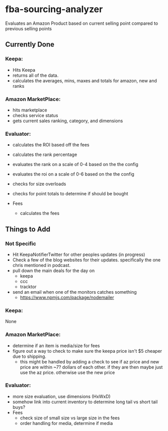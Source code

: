 # fba-sourcing-analyzer
Evaluates an Amazon Product based on current selling point compared to previous selling points

## Currently Done

### Keepa:
- Hits Keepa
- returns all of the data.
- calculates the averages, mins, maxes and totals for amazon, new and ranks

### Amazon MarketPlace:
- hits marketplace
- checks service status
- gets current sales ranking, category, and dimensions

### Evaluator:
- calculates the ROI based off the fees
- calculates the rank percentage
- evaluates the rank on a scale of 0-4 based on the the config
- evaluates the roi on a scale of 0-6 based on the the config
- checks for size overloads
- checks for point totals to determine if should be bought

- Fees
  - calculates the fees

## Things to Add

### Not Specific
- Hit KeepaNotifierTwitter for other peoples updates (in progress)
- Check a few of the blog websites for their updates. specifically the one chris mentioned in podcast.
- pull down the main deals for the day on
  - keepa
  - ccc
  - tracktor
- send an email when one of the monitors catches something
  - https://www.npmjs.com/package/nodemailer

### Keepa:
None

### Amazon MarketPlace:
- determine if an item is media/size for fees
- figure out a way to check to make sure the keepa price isn't $5 cheaper due to shipping.
  - this might be handled by adding a check to see if az price and new price are within ~7? dollars of each other. if they are then maybe just use the az price. otherwise use the new price

### Evaluator:
- more size evaluation, use dimensions (HxWxD)
- somehow link into current inventory to determine long tail vs short tail buys?
- Fees
  - check size of small size vs large size in the fees
  - order handling for media, determine if media